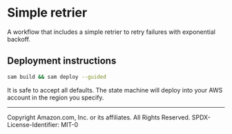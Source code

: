 # Simple retrier

A workflow that includes a simple retrier to retry failures with exponential backoff.

## Deployment instructions

```bash
sam build && sam deploy --guided
```

It is safe to accept all defaults. The state machine will deploy into your AWS account in the region you specify.

---
Copyright Amazon.com, Inc. or its affiliates. All Rights Reserved.
SPDX-License-Identifier: MIT-0
